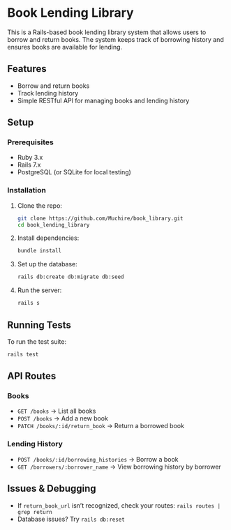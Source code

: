 # Book Lending Library

This is a Rails-based book lending library system that allows users to borrow and return books. The system keeps track of borrowing history and ensures books are available for lending.

## Features
- Borrow and return books
- Track lending history
- Simple RESTful API for managing books and lending history

## Setup
### Prerequisites
- Ruby 3.x
- Rails 7.x
- PostgreSQL (or SQLite for local testing)

### Installation
1. Clone the repo:
   ```sh
   git clone https://github.com/Muchire/book_library.git
   cd book_lending_library
   ```

2. Install dependencies:
   ```sh
   bundle install
   ```

3. Set up the database:
   ```sh
   rails db:create db:migrate db:seed
   ```

4. Run the server:
   ```sh
   rails s
   ```

## Running Tests
To run the test suite:
```sh
rails test
```

## API Routes
### Books
- `GET /books` → List all books
- `POST /books` → Add a new book
- `PATCH /books/:id/return_book` → Return a borrowed book

### Lending History
- `POST /books/:id/borrowing_histories` → Borrow a book
- `GET /borrowers/:borrower_name` → View borrowing history by borrower

## Issues & Debugging
- If `return_book_url` isn’t recognized, check your routes: `rails routes | grep return`
- Database issues? Try `rails db:reset`

